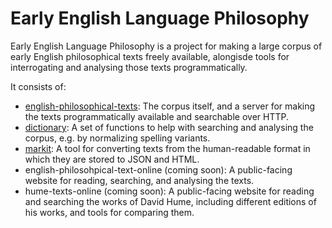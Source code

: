 # Early English Language Philosophy

Early English Language Philosophy is a project for making a large corpus of
early English philosophical texts freely available, alongisde tools for
interrogating and analysing those texts programmatically.

It consists of:

- [english-philosophical-texts](https://github.com/englishphilosophy/englishphilosophy/tree/main/english-philosophical-texts):
  The corpus itself, and a server for making the texts programmatically
  available and searchable over HTTP.
- [dictionary](https://github.com/englishphilosophy/englishphilosophy/tree/main/dictionary):
  A set of functions to help with searching and analysing the corpus, e.g. by
  normalizing spelling variants.
- [markit](https://github.com/englishphilosophy/englishphilosophy/tree/main/markit):
  A tool for converting texts from the human-readable format in which they are
  stored to JSON and HTML.
- english-philosohpical-text-online (coming soon): A public-facing website for
  reading, searching, and analysing the texts.
- hume-texts-online (coming soon): A public-facing website for reading and
  searching the works of David Hume, including different editions of his works,
  and tools for comparing them.
